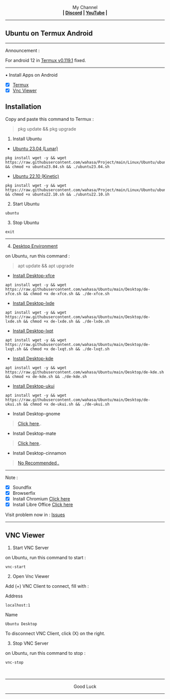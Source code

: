 
<p align="center">My Channel</br><b>
| <a href="https://discord.gg/GCehyym">Discord</a> | <a href="https://youtube.com/channel/UC3sLb7eZCu72iv3G1yUhUHQ">YouTube</a> |</b></p>

---
## Ubuntu on Termux Android

---
Announcement :

For android 12 in [Termux v0.119.1](https://apkcombo.com/termux/com.termux/) fixed.

---
• Install Apps on Android
- [x] [Termux](https://github.com/termux/termux-app/releases)
- [x] [Vnc Viewer](https://play.google.com/store/apps/details?id=com.realvnc.viewer.android)

## Installation

Copy and paste this command to Termux :

> pkg update && pkg upgrade


1. Install Ubuntu

* [Ubuntu 23.04 (Lunar)](https://youtu.be/8mnytrMVHOw)
```
pkg install wget -y && wget https://raw.githubusercontent.com/wahasa/Project/main/Linux/Ubuntu/ubuntu23.04.sh && chmod +x ubuntu23.04.sh && ./ubuntu23.04.sh
```

* [Ubuntu 22.10 (Kinetic)](https://youtu.be/PmRJ2mLLh4U)

```
pkg install wget -y && wget https://raw.githubusercontent.com/wahasa/Project/main/Linux/Ubuntu/ubuntu22.10.sh && chmod +x ubuntu22.10.sh && ./ubuntu22.10.sh
```

2. Start Ubuntu

```
ubuntu
```

3. Stop Ubuntu

```
exit
```

---

4. [Desktop Environment](https://github.com/wahasa/Ubuntu/issues/7)

on Ubuntu, run this command :

> apt update && apt upgrade

* [Install Desktop-xfce](https://youtu.be/yMxE2uq2hz8)

```
apt install wget -y && wget https://raw.githubusercontent.com/wahasa/Ubuntu/main/Desktop/de-xfce.sh && chmod +x de-xfce.sh && ./de-xfce.sh
```

* [Install Desktop-lxde](https://youtu.be/SMHOkW3cv80)
```
apt install wget -y && wget https://raw.githubusercontent.com/wahasa/Ubuntu/main/Desktop/de-lxde.sh && chmod +x de-lxde.sh && ./de-lxde.sh
```

* [Install Desktop-lxqt](https://youtu.be/JAfoc3zvlXc)

```
apt install wget -y && wget https://raw.githubusercontent.com/wahasa/Ubuntu/main/Desktop/de-lxqt.sh && chmod +x de-lxqt.sh && ./de-lxqt.sh
```

* [Install Desktop-kde](https://youtu.be/ZpJSMWh9y8c)
```
apt install wget -y && wget https://raw.githubusercontent.com/wahasa/Ubuntu/main/Desktop/de-kde.sh && chmod +x de-kde.sh && ./de-kde.sh
```

* [Install Desktop-ukui](https://youtu.be/bFvzghNFeDo)
```
apt install wget -y && wget https://raw.githubusercontent.com/wahasa/Ubuntu/main/Desktop/de-ukui.sh && chmod +x de-ukui.sh && ./de-ukui.sh
```

* Install Desktop-gnome
> [Click here](https://github.com/wahasa/Ubuntu/issues/10),.

* Install Desktop-mate
> [Click here](https://github.com/wahasa/Ubuntu/issues/10),.

* Install Desktop-cinnamon
> [No Recommended,.](https://github.com/wahasa/Ubuntu/issues/7#issuecomment-1264958208)

---
Note :
- [x] Soundfix
- [x] Browserfix
- [x] Install Chromium [Click here](https://github.com/wahasa/Ubuntu/issues/6#issuecomment-1243252084)
- [x] Install Libre Office [Click here](https://github.com/wahasa/Ubuntu/issues/6#issuecomment-1243256188)

Visit problem now in : [Issues](https://github.com/wahasa/Ubuntu/issues)

---
## VNC Viewer

1. Start VNC Server

on Ubuntu, run this command to start :

```
vnc-start
```

2. Open Vnc Viewer

Add (+) VNC Client to connect, fill with :

Address
```
localhost:1
```

Name
```
Ubuntu Desktop
```

To disconnect VNC Client, click (X) on the right.

3. Stop VNC Server

on Ubuntu, run this command to stop :

```
vnc-stop
```

</br>

---
<p align="center">Good Luck</p>

---


